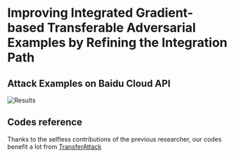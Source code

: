 # Improving Integrated Gradient-based Transferable Adversarial Examples by Refining the Integration Path
## Attack Examples on Baidu Cloud API
![Results](https://github.com/RYC-98/MuMoDIG/blob/main/cloud.png)

## Codes reference
Thanks to the selfless contributions of the previous researcher, our codes benefit a lot from [TransferAttack](https://github.com/Trustworthy-AI-Group/TransferAttack)
